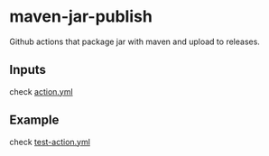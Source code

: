 # maven-jar-publish
Github actions that package jar with maven and upload to releases.


## Inputs

check [action.yml](/action.yml)

## Example

check [test-action.yml](/.github/workflows/test-action.yml)